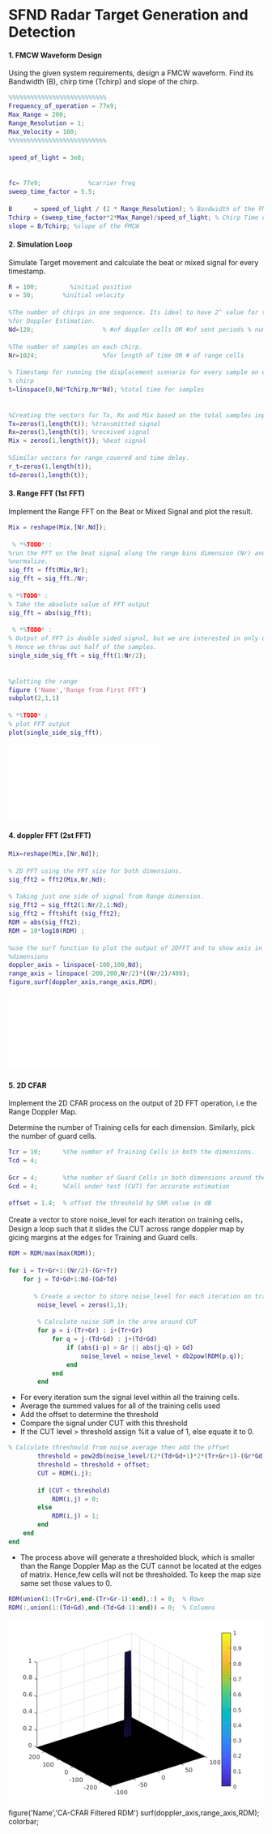 # SFND Radar Target Generation and Detection

#### 1. FMCW Waveform Design
Using the given system requirements, design a FMCW waveform. Find its Bandwidth (B), chirp time (Tchirp) and slope of the chirp.

```Matlab
%%%%%%%%%%%%%%%%%%%%%%%%%%%
Frequency_of_operation = 77e9;
Max_Range = 200;
Range_Resolution = 1;
Max_Velocity = 100;
%%%%%%%%%%%%%%%%%%%%%%%%%%%

speed_of_light = 3e8;


fc= 77e9;             %carrier freq
sweep_time_factor = 5.5;

B      = speed_of_light / (2 * Range_Resolution); % Bandwidth of the FMCW, Bsweep
Tchirp = (sweep_time_factor*2*Max_Range)/speed_of_light; % Chirp Time of the FMCW
slope = B/Tchirp; %slope of the FMCW  
```

#### 2. Simulation Loop
Simulate Target movement and calculate the beat or mixed signal for every timestamp.

```Matlab
R = 100;         %initial position 
v = 50;        %initial velocity

%The number of chirps in one sequence. Its ideal to have 2^ value for the ease of running the FFT
%for Doppler Estimation. 
Nd=128;                   % #of doppler cells OR #of sent periods % number of chirps

%The number of samples on each chirp. 
Nr=1024;                  %for length of time OR # of range cells

% Timestamp for running the displacement scenario for every sample on each
% chirp
t=linspace(0,Nd*Tchirp,Nr*Nd); %total time for samples


%Creating the vectors for Tx, Rx and Mix based on the total samples input.
Tx=zeros(1,length(t)); %transmitted signal
Rx=zeros(1,length(t)); %received signal
Mix = zeros(1,length(t)); %beat signal

%Similar vectors for range_covered and time delay.
r_t=zeros(1,length(t));
td=zeros(1,length(t));
```

#### 3. Range FFT (1st FFT)

Implement the Range FFT on the Beat or Mixed Signal and plot the result.

```Matlab
Mix = reshape(Mix,[Nr,Nd]);

 % *%TODO* :
%run the FFT on the beat signal along the range bins dimension (Nr) and
%normalize.
sig_fft = fft(Mix,Nr);  
sig_fft = sig_fft./Nr;

% *%TODO* :
% Take the absolute value of FFT output
sig_fft = abs(sig_fft);  

 % *%TODO* :
% Output of FFT is double sided signal, but we are interested in only one side of the spectrum.
% Hence we throw out half of the samples.
single_side_sig_fft = sig_fft(1:Nr/2);


%plotting the range
figure ('Name','Range from First FFT')
subplot(2,1,1)

% *%TODO* :
% plot FFT output 
plot(single_side_sig_fft); 
```
![result](./pics/FFT.fig)

#### 4. doppler FFT (2st FFT)

```Matlab
Mix=reshape(Mix,[Nr,Nd]);

% 2D FFT using the FFT size for both dimensions.
sig_fft2 = fft2(Mix,Nr,Nd);

% Taking just one side of signal from Range dimension.
sig_fft2 = sig_fft2(1:Nr/2,1:Nd);
sig_fft2 = fftshift (sig_fft2);
RDM = abs(sig_fft2);
RDM = 10*log10(RDM) ;

%use the surf function to plot the output of 2DFFT and to show axis in both
%dimensions
doppler_axis = linspace(-100,100,Nd);
range_axis = linspace(-200,200,Nr/2)*((Nr/2)/400);
figure,surf(doppler_axis,range_axis,RDM);
```
![result](./pics/doppler_map.fig)

#### 5. 2D CFAR
Implement the 2D CFAR process on the output of 2D FFT operation, i.e the Range Doppler Map.

Determine the number of Training cells for each dimension. Similarly, pick the number of guard cells.

```Matlab
Tcr = 10;      %the number of Training Cells in both the dimensions.
Tcd = 4;

Gcr = 4;       %the number of Guard Cells in both dimensions around the 
Gcd = 4;       %Cell under test (CUT) for accurate estimation
      
offset = 1.4;  % offset the threshold by SNR value in dB
```

Create a vector to store noise_level for each iteration on training cells，Design a loop such that it slides the CUT across range doppler map by gicing margins at the edges for Training and Guard cells.

```Matlab
RDM = RDM/max(max(RDM));

for i = Tr+Gr+1:(Nr/2)-(Gr+Tr)
    for j = Td+Gd+1:Nd-(Gd+Td)
        
       % Create a vector to store noise_level for each iteration on training cells
        noise_level = zeros(1,1);
        
        % Calculate noise SUM in the area around CUT
        for p = i-(Tr+Gr) : i+(Tr+Gr)
            for q = j-(Td+Gd) : j+(Td+Gd)
                if (abs(i-p) > Gr || abs(j-q) > Gd)
                    noise_level = noise_level + db2pow(RDM(p,q));
                end
            end
        end
```

* For every iteration sum the signal level within all the training cells.
* Average the summed values for all of the training cells used
* Add the offset to determine the threshold
* Compare the signal under CUT with this threshold
* If the CUT level > threshold assign %it a value of 1, else equate it to 0.

```Matlab
% Calculate threshould from noise average then add the offset
        threshold = pow2db(noise_level/(2*(Td+Gd+1)*2*(Tr+Gr+1)-(Gr*Gd)-1));
        threshold = threshold + offset;
        CUT = RDM(i,j);
        
        if (CUT < threshold)
            RDM(i,j) = 0;
        else
            RDM(i,j) = 1;
        end
    end
end
```

* The process above will generate a thresholded block, which is smaller than the Range Doppler Map as the CUT cannot be located at the edges of matrix. Hence,few cells will not be thresholded. To keep the map size same set those values to 0.

```Matlab
RDM(union(1:(Tr+Gr),end-(Tr+Gr-1):end),:) = 0;  % Rows
RDM(:,union(1:(Td+Gd),end-(Td+Gd-1):end)) = 0;  % Columns 
```


![result](./pics/2DCFAR.PNG)
figure('Name','CA-CFAR Filtered RDM')
surf(doppler_axis,range_axis,RDM);
colorbar;
